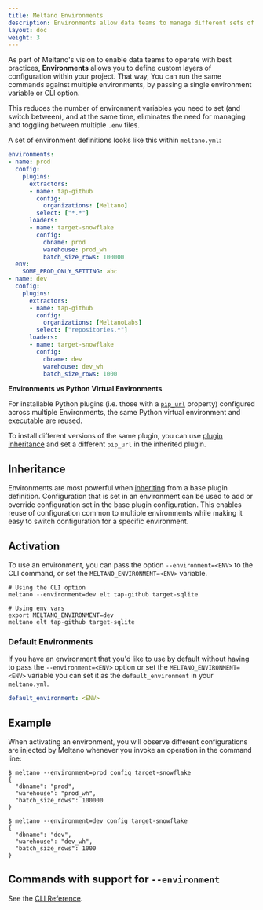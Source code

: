 ```yaml
---
title: Meltano Environments
description: Environments allow data teams to manage different sets of configurations for extractors, loaders and plugins.
layout: doc
weight: 3
---
```


As part of Meltano's vision to enable data teams to operate with best practices, __Environments__ allows
you to define custom layers of configuration within your project. That way, You can run the same commands against multiple environments,
by passing a single environment variable or CLI option.

This reduces the number of environment variables you need to set (and switch between), and at the same time,
eliminates the need for managing and toggling between multiple `.env` files.

A set of environment definitions looks like this within `meltano.yml`:

```yaml
environments:
- name: prod
  config:
    plugins:
      extractors:
      - name: tap-github
        config:
          organizations: [Meltano]
        select: ["*.*"]
      loaders:
      - name: target-snowflake
        config:
          dbname: prod
          warehouse: prod_wh
          batch_size_rows: 100000
  env:
    SOME_PROD_ONLY_SETTING: abc
- name: dev
  config:
    plugins:
      extractors:
      - name: tap-github
        config:
          organizations: [MeltanoLabs]
        select: ["repositories.*"]
      loaders:
      - name: target-snowflake
        config:
          dbname: dev
          warehouse: dev_wh
          batch_size_rows: 1000
```

<div class="notification is-info">
  <p><strong>Environments vs Python Virtual Environments</strong></p>
  <p>For installable Python plugins (i.e. those with a <a href="project#plugins"><code>pip_url</code></a> property) configured across multiple Environments, the same Python virtual environment and executable are reused.</p>
  <p>To install different versions of the same plugin, you can use <a href="plugins#plugin-inheritance">plugin inheritance</a> and set a different <code>pip_url</code> in the inherited plugin.</p>
</div>

## Inheritance

Environments are most powerful when [inheriting](plugins#plugin-inheritance) from a base plugin definition.
Configuration that is set in an environment can be used to add or override configuration set in the base plugin configuration.
This enables reuse of configuration common to multiple environments while making it easy to switch configuration for a specific environment.

## Activation

To use an environment, you can pass the option `--environment=<ENV>` to the CLI command, or set the `MELTANO_ENVIRONMENT=<ENV>` variable.

```shell
# Using the CLI option
meltano --environment=dev elt tap-github target-sqlite

# Using env vars
export MELTANO_ENVIRONMENT=dev
meltano elt tap-github target-sqlite
```

### Default Environments

If you have an environment that you'd like to use by default without having to pass the `--environment=<ENV>` option or set the `MELTANO_ENVIRONMENT=<ENV>` variable you can set it as the `default_environment` in your `meltano.yml`.

```yaml
default_environment: <ENV>
```

## Example

When activating an environment, you will observe different configurations are injected by Meltano
whenever you invoke an operation in the command line:

```console
$ meltano --environment=prod config target-snowflake
{
  "dbname": "prod",
  "warehouse": "prod_wh",
  "batch_size_rows": 100000
}
```

```console
$ meltano --environment=dev config target-snowflake
{
  "dbname": "dev",
  "warehouse": "dev_wh",
  "batch_size_rows": 1000
}
```

## Commands with support for `--environment`

See the [CLI Reference](/reference/command-line-interface#environment).
